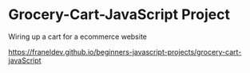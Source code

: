 # Grocery-Cart-JavaScript Project
Wiring up a cart for a ecommerce website

https://franeldev.github.io/beginners-javascript-projects/grocery-cart-javaScript